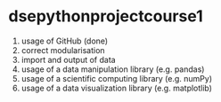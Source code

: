 # dsepythonprojectcourse1
1. usage of GitHub (done)
2. correct modularisation
3. import and output of data
4. usage of a data manipulation library (e.g. pandas)
5. usage of a scientific computing library (e.g. numPy)
6. usage of a data visualization library (e.g. matplotlib)